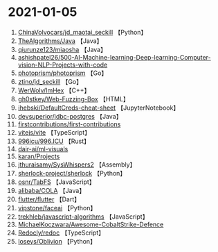 # 2021-01-05

1. [ChinaVolvocars/jd_maotai_seckill](https://github.com/ChinaVolvocars/jd_maotai_seckill) 【Python】
2. [TheAlgorithms/Java](https://github.com/TheAlgorithms/Java) 【Java】
3. [qiurunze123/miaosha](https://github.com/qiurunze123/miaosha) 【Java】
4. [ashishpatel26/500-AI-Machine-learning-Deep-learning-Computer-vision-NLP-Projects-with-code](https://github.com/ashishpatel26/500-AI-Machine-learning-Deep-learning-Computer-vision-NLP-Projects-with-code) 
5. [photoprism/photoprism](https://github.com/photoprism/photoprism) 【Go】
6. [ztino/jd_seckill](https://github.com/ztino/jd_seckill) 【Go】
7. [WerWolv/ImHex](https://github.com/WerWolv/ImHex) 【C++】
8. [gh0stkey/Web-Fuzzing-Box](https://github.com/gh0stkey/Web-Fuzzing-Box) 【HTML】
9. [ihebski/DefaultCreds-cheat-sheet](https://github.com/ihebski/DefaultCreds-cheat-sheet) 【JupyterNotebook】
10. [devsuperior/jdbc-postgres](https://github.com/devsuperior/jdbc-postgres) 【Java】
11. [firstcontributions/first-contributions](https://github.com/firstcontributions/first-contributions) 
12. [vitejs/vite](https://github.com/vitejs/vite) 【TypeScript】
13. [996icu/996.ICU](https://github.com/996icu/996.ICU) 【Rust】
14. [dair-ai/ml-visuals](https://github.com/dair-ai/ml-visuals) 
15. [karan/Projects](https://github.com/karan/Projects) 
16. [jthuraisamy/SysWhispers2](https://github.com/jthuraisamy/SysWhispers2) 【Assembly】
17. [sherlock-project/sherlock](https://github.com/sherlock-project/sherlock) 【Python】
18. [osnr/TabFS](https://github.com/osnr/TabFS) 【JavaScript】
19. [alibaba/COLA](https://github.com/alibaba/COLA) 【Java】
20. [flutter/flutter](https://github.com/flutter/flutter) 【Dart】
21. [vipstone/faceai](https://github.com/vipstone/faceai) 【Python】
22. [trekhleb/javascript-algorithms](https://github.com/trekhleb/javascript-algorithms) 【JavaScript】
23. [MichaelKoczwara/Awesome-CobaltStrike-Defence](https://github.com/MichaelKoczwara/Awesome-CobaltStrike-Defence) 
24. [Redocly/redoc](https://github.com/Redocly/redoc) 【TypeScript】
25. [loseys/Oblivion](https://github.com/loseys/Oblivion) 【Python】
